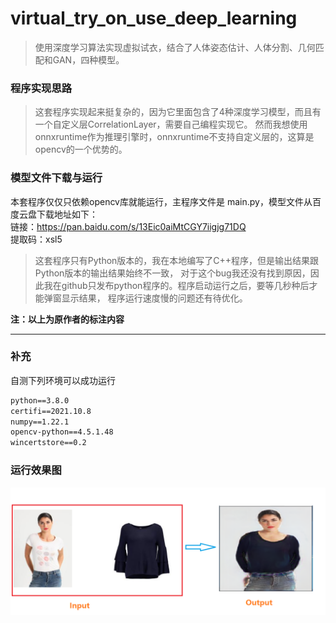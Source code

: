 # virtual_try_on_use_deep_learning
>使用深度学习算法实现虚拟试衣，结合了人体姿态估计、人体分割、几何匹配和GAN，四种模型。
 
### 程序实现思路
>这套程序实现起来挺复杂的，因为它里面包含了4种深度学习模型，而且有一个自定义层CorrelationLayer，需要自己编程实现它。
然而我想使用onnxruntime作为推理引擎时，onnxruntime不支持自定义层的，这算是opencv的一个优势的。

### 模型文件下载与运行
本套程序仅仅只依赖opencv库就能运行，主程序文件是 main.py，模型文件从百度云盘下载地址如下： <br/>
链接：https://pan.baidu.com/s/13Eic0aiMtCGY7iigjg71DQ <br/>
提取码：xsl5

> 这套程序只有Python版本的，我在本地编写了C++程序，但是输出结果跟Python版本的输出结果始终不一致，
对于这个bug我还没有找到原因，因此我在github只发布python程序的。程序启动运行之后，要等几秒种后才能弹窗显示结果，
程序运行速度慢的问题还有待优化。

 **注：以上为原作者的标注内容**

---
### 补充
自测下列环境可以成功运行
```txt
python==3.8.0
certifi==2021.10.8
numpy==1.22.1
opencv-python==4.5.1.48
wincertstore==0.2
```

### 运行效果图
![输出效果](output_img/output.PNG)